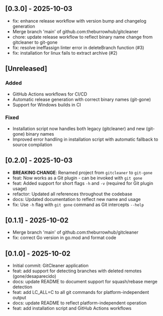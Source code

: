 ## [0.3.0] - 2025-10-03

- fix: enhance release workflow with version bump and changelog generation
- Merge branch 'main' of github.com:theburrowhub/gitcleaner
- chore: update release workflow to reflect binary name change from gitcleaner to git-gone
- fix: resolve ineffassign linter error in deleteBranch function (#3)
- fix: installation for linux fails to extract archive (#2)

## [Unreleased]

### Added
- GitHub Actions workflows for CI/CD
- Automatic release generation with correct binary names (git-gone)
- Support for Windows builds in CI

### Fixed
- Installation script now handles both legacy (gitcleaner) and new (git-gone) binary names
- Improved error handling in installation script with automatic fallback to source compilation

## [0.2.0] - 2025-10-03

- **BREAKING CHANGE**: Renamed project from `gitcleaner` to `git-gone`
- feat: Now works as a Git plugin - can be invoked with `git gone`
- feat: Added support for short flags `-h` and `-v` (required for Git plugin usage)
- refactor: Updated all references throughout the codebase
- docs: Updated documentation to reflect new name and usage
- fix: Use `-h` flag with `git gone` command as Git intercepts `--help`

## [0.1.1] - 2025-10-02

- Merge branch 'main' of github.com:theburrowhub/gitcleaner
- fix: correct Go version in go.mod and format code

## [0.1.0] - 2025-10-02

- Initial commit: GitCleaner application
- feat: add support for detecting branches with deleted remotes (gone/desaparecido)
- docs: update README to document support for squash/rebase merge detection
- feat: add LC_ALL=C to all git commands for platform-independent output
- docs: update README to reflect platform-independent operation
- feat: add installation script and GitHub Actions workflows

